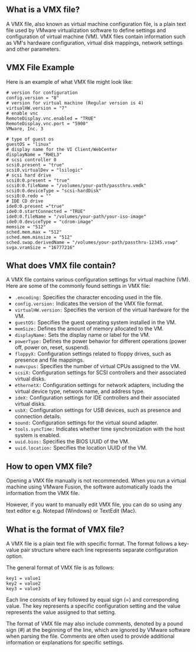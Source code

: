 ## What is a VMX file?

A VMX file, also known as virtual machine configuration file, is a plain text file used by VMware virtualization software to define settings and configuration of virtual machine (VM). VMX files contain information such as VM's hardware configuration, virtual disk mappings, network settings and other parameters.

## VMX File Example

Here is an example of what VMX file might look like:

```
# version for configuration
config.version = "8"
# version for virtual machine (Regular version is 4)
virtualHW.version = "7"
# enable vnc
RemoteDisplay.vnc.enabled = "TRUE"
RemoteDisplay.vnc.port = "5900"
VMware, Inc. 3

# type of guest os
guestOS = "linux"
# display name for the VI Client/WebCenter
displayName = "RHEL3"
# scsi controller 0
scsi0.present = "true"
scsi0.virtualDev = "lsilogic"
# scsi hard drive
scsi0:0.present = "true"
scsi0:0.fileName = "/volumes/your-path/passthru.vmdk"
scsi0:0.deviceType = "scsi-hardDisk"
scsi0:0.redo = ""
# IDE CD drive
ide0:0.present ="true"
ide0:0.startConnected = "TRUE"
ide0:0.fileName = "/volumes/your-path/your-iso-image"
ide0:0.deviceType = "cdrom-image"
memsize = "512"
sched.mem.max = "512"
sched.mem.minsize = "512"
sched.swap.derivedName = "/volumes/your-path/passthru-12345.vswp"
svga.vramSize = "16777216"
```

## What does VMX file contain?

A VMX file contains various configuration settings for virtual machine (VM). Here are some of the commonly found settings in VMX file:

- `.encoding:` Specifies the character encoding used in the file.
- `config.version:` Indicates the version of the VMX file format.
- `virtualHW.version:` Specifies the version of the virtual hardware for the VM.
- `guestOS:` Specifies the guest operating system installed in the VM.
- `memSize:` Defines the amount of memory allocated to the VM.
- `displayName:` Sets the display name or label for the VM.
- `powerType:` Defines the power behavior for different operations (power off, power on, reset, suspend).
- `floppyX:` Configuration settings related to floppy drives, such as presence and file mappings.
- `numvcpus:` Specifies the number of virtual CPUs assigned to the VM.
- `scsiX:` Configuration settings for SCSI controllers and their associated virtual disks.
- `ethernetX:` Configuration settings for network adapters, including the virtual device type, network name, and address type.
- `ideX:` Configuration settings for IDE controllers and their associated virtual disks.
- `usbX:` Configuration settings for USB devices, such as presence and connection details.
- `sound:` Configuration settings for the virtual sound adapter.
- `tools.syncTime:` Indicates whether time synchronization with the host system is enabled.
- `uuid.bios:` Specifies the BIOS UUID of the VM.
- `uuid.location:` Specifies the location UUID of the VM.

## How to open VMX file?

Opening a VMX file manually is not recommended. When you run a virtual machine using VMware Fusion, the software automatically loads the information from the VMX file.

However, if you want to manually edit VMX file, you can do so using any text editor e.g. Notepad (Windows) or TextEdit (Mac).

## What is the format of VMX file?

A VMX file is a plain text file with specific format. The format follows a key-value pair structure where each line represents separate configuration option.

The general format of VMX file is as follows:

```
key1 = value1
key2 = value2
key3 = value3
```

Each line consists of key followed by equal sign (=) and corresponding value. The key represents a specific configuration setting and the value represents the value assigned to that setting.

The format of VMX file may also include comments, denoted by a pound sign (#) at the beginning of the line, which are ignored by VMware software when parsing the file. Comments are often used to provide additional information or explanations for specific settings.




